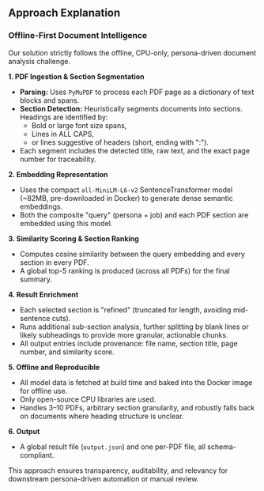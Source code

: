 ## Approach Explanation

### Offline-First Document Intelligence

Our solution strictly follows the offline, CPU-only, persona-driven document analysis challenge.

**1. PDF Ingestion & Section Segmentation**

- **Parsing:** Uses `PyMuPDF` to process each PDF page as a dictionary of text blocks and spans.
- **Section Detection:** Heuristically segments documents into sections. Headings are identified by:
  - Bold or large font size spans,
  - Lines in ALL CAPS,
  - or lines suggestive of headers (short, ending with ":").
- Each segment includes the detected title, raw text, and the exact page number for traceability.

**2. Embedding Representation**

- Uses the compact `all-MiniLM-L6-v2` SentenceTransformer model (~82MB, pre-downloaded in Docker) to generate dense semantic embeddings.
- Both the composite "query" (persona + job) and each PDF section are embedded using this model.

**3. Similarity Scoring & Section Ranking**

- Computes cosine similarity between the query embedding and every section in every PDF.
- A global top-5 ranking is produced (across all PDFs) for the final summary.

**4. Result Enrichment**

- Each selected section is "refined" (truncated for length, avoiding mid-sentence cuts).
- Runs additional sub-section analysis, further splitting by blank lines or likely subheadings to provide more granular, actionable chunks.
- All output entries include provenance: file name, section title, page number, and similarity score.

**5. Offline and Reproducible**

- All model data is fetched at build time and baked into the Docker image for offline use.
- Only open-source CPU libraries are used.
- Handles 3–10 PDFs, arbitrary section granularity, and robustly falls back on documents where heading structure is unclear.

**6. Output**

- A global result file (`output.json`) and one per-PDF file, all schema-compliant.

This approach ensures transparency, auditability, and relevancy for downstream persona-driven automation or manual review.
